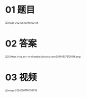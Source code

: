 # 01 题目

<img src="https://cvp.oss-cn-shanghai.aliyuncs.com/202408300940201.png" alt="image-20240830094022148" style="zoom:50%;" />



# 02 答案

<img src="C:\Users\Administrator\AppData\Roaming\Typora\typora-user-images\image-20240907210812046.png" alt="![](https://cvp.oss-cn-shanghai.aliyuncs.com/202409072108186.png)" style="zoom:50%;" />



# 03 视频

<img src="https://cvp.oss-cn-shanghai.aliyuncs.com/202409071741266.png" alt="image-20240907174158739" style="zoom:50%;" />